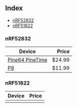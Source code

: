 ## Index
- [nRF52832](#nrf52832)
- [nRF51822](#nrf51822)

### nRF52832

| Device | Price |
|-|-:|
| [Pine64 PineTime](pinetime.md) | $24.99 |
| [P8](p8.md) | $11.99 |

### nRF51822

| Device | Price |
|-|-:|
|  |  |
